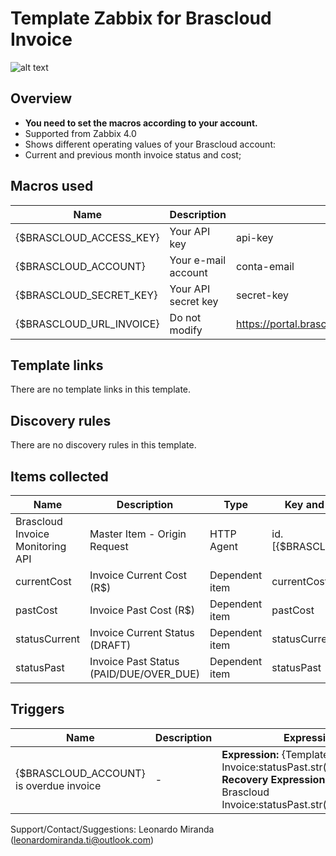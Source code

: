 # Template Zabbix for Brascloud Invoice

![alt text](https://www.brascloud.com.br/assets/dist/site/images/logo.png)



## Overview

- **You need to set the macros according to your account.**
- Supported from Zabbix 4.0
- Shows different operating values of your Brascloud account:
 - Current and previous month invoice status and cost;

## Macros used

| Name | Description | Default | Type |
| ------ | ------ | ------ | ------ |
| {$BRASCLOUD_ACCESS_KEY} | Your API key | api-key | Text |
| {$BRASCLOUD_ACCOUNT} | Your e-mail account | conta-email | Text |
| {$BRASCLOUD_SECRET_KEY} | Your API secret key | secret-key | Text |
| {$BRASCLOUD_URL_INVOICE} | Do not modify | https://portal.brascloud.com.br/restapi/invoice/listByClient | Text |

## Template links
There are no template links in this template.
## Discovery rules
There are no discovery rules in this template.

## Items collected
| Name | Description | Type | Key and additional info |
| ------ | ------ | ------ | ------ |
| Brascloud Invoice Monitoring API | Master Item - Origin Request | HTTP Agent | id.[{$BRASCLOUD_ACCOUNT}] |
| currentCost | Invoice Current Cost (R$) | Dependent item | currentCost |
| pastCost | Invoice Past Cost (R$) | Dependent item | pastCost |
| statusCurrent | Invoice Current Status (DRAFT)| Dependent item | statusCurrent |
| statusPast | Invoice Past Status (PAID/DUE/OVER_DUE) | Dependent item | statusPast |

## Triggers
| Name | Description | Expression | Severity |
| ------ | ------ | ------ | ------ |
| {$BRASCLOUD_ACCOUNT} is overdue invoice | - | **Expression:**  {Template Brascloud Invoice:statusPast.str(OVER_DUE)}=1 **Recovery Expression:** {Template Brascloud Invoice:statusPast.str(OVER_DUE)}=0 | High |

Support/Contact/Suggestions: Leonardo Miranda (leonardomiranda.ti@outlook.com)
